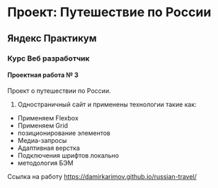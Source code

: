 # Проект: Путешествие по России
## Яндекс Практикум
### Курс Веб разработчик
#### Проектная работа № 3


Проект о путешествии по России.

1. Одностраничный сайт и применены технологии такие как:
  - Применяем Flexbox
  - Применяем Grid
  - позиционирование элементов
  - Медиа-запросы
  - Адаптивная верстка
  - Подключения шрифтов локально
  - методология БЭМ

Ссылка на работу https://damirkarimov.github.io/russian-travel/

